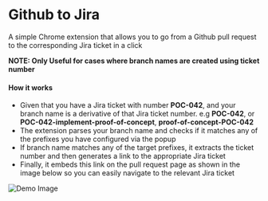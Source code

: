 # Github to Jira

A simple Chrome extension that allows you to go from a Github pull request to the corresponding Jira ticket in a click

**NOTE: Only Useful for cases where branch names are created using ticket number**

#### How it works

- Given that you have a Jira ticket with number **POC-042**, and your branch name is a derivative of that Jira ticket number. e.g **POC-042**, or **POC-042-implement-proof-of-concept**, **proof-of-concept-POC-042**
- The extension parses your branch name and checks if it matches any of the prefixes you have configured via the popup
- If branch name matches any of the target prefixes, it extracts the ticket number and then generates a link to the appropriate Jira ticket
- Finally, it embeds this link on the pull request page as shown in the image below so you can easily navigate to the relevant Jira ticket

![Demo Image](https://firebasestorage.googleapis.com/v0/b/mfalade-80807.appspot.com/o/github-jira-linker%2Fimage.png?alt=media&token=df61bf03-a59e-49a3-9651-d0888af15ff6)
